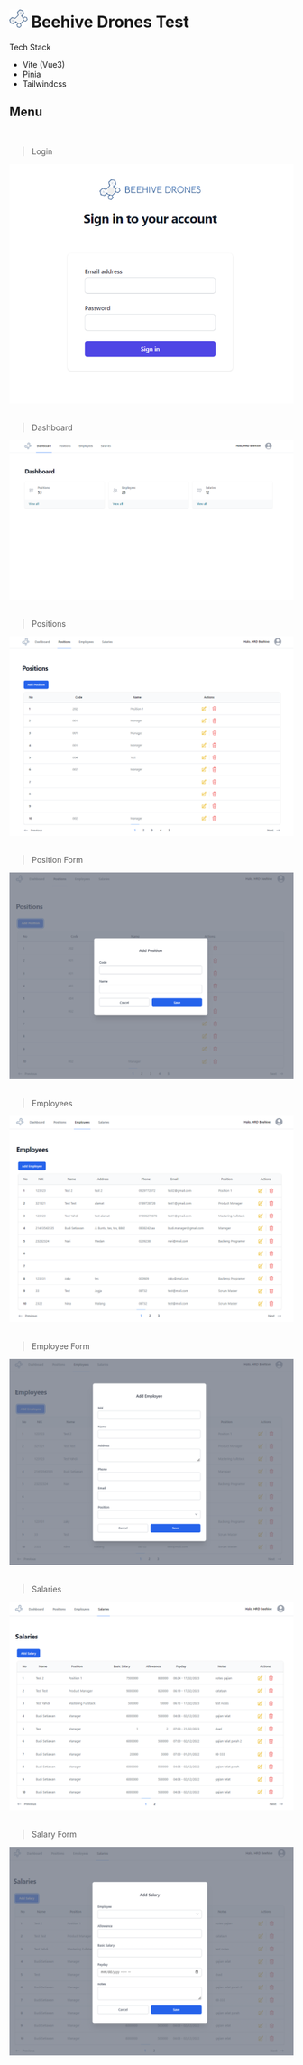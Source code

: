 # ![Login Menu](/public/favicon.png) Beehive Drones Test

Tech Stack

- Vite (Vue3)
- Pinia
- Tailwindcss

## Menu

<br>

> Login

![Login Menu](/src/assets/documentations/login-menu.png) <br><br>

> Dashboard

![Dashboard Menu](/src/assets/documentations/dashboard.png) <br><br>

> Positions

![Positions Menu](/src/assets/documentations/positions.png) <br><br>

> Position Form

![Position Form](/src/assets/documentations/position-form.png) <br><br>

> Employees

![Employees Menu](/src/assets/documentations/employees.png) <br><br>

> Employee Form

![Employee Form](/src/assets/documentations/employee-form.png) <br><br>

> Salaries

![Salaries Menu](/src/assets/documentations/salaries.png) <br><br>

> Salary Form

![Salary Form](/src/assets/documentations/salary-form.png) <br><br>
